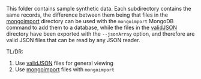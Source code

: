 This folder contains sample synthetic data. Each subdirectory contains the same records, the difference between them being that files in the [mongoimport](mongoimport) directory can be used with the `mongoimport` MongoDB command to add them to a database, while the files in the [validJSON](validJSON) directory have been exported with the `--jsonArray` option, and therefore are valid JSON files that can be read by any JSON reader.

TL/DR: 
1. Use [validJSON](validJSON) files for general viewing
2. Use [mongoimport](mongoimport) files with `mongoimport`